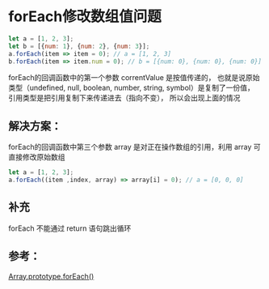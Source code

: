 # forEach修改数组值问题

```js
let a = [1, 2, 3];
let b = [{num: 1}, {num: 2}, {num: 3}];
a.forEach(item => item = 0); // a = [1, 2, 3]
b.forEach(item => item.num = 0); // b = [{num: 0}, {num: 0}, {num: 0}]
```

forEach的回调函数中的第一个参数 correntValue 是按值传递的，
也就是说原始类型（undefined, null, boolean, number, string, symbol）是复制了一份值，
引用类型是把引用复制下来传递进去（指向不变），
所以会出现上面的情况

## 解决方案：

forEach的回调函数中第三个参数 array 是对正在操作数组的引用，利用 array 可直接修改原始数组

```js
let a = [1, 2, 3];
a.forEach((item ,index, array) => array[i] = 0); // a = [0, 0, 0]
```

## 补充
forEach 不能通过 return 语句跳出循环

## 参考：
[Array.prototype.forEach()](https://developer.mozilla.org/zh-CN/docs/Web/JavaScript/Reference/Global_Objects/Array/forEach)